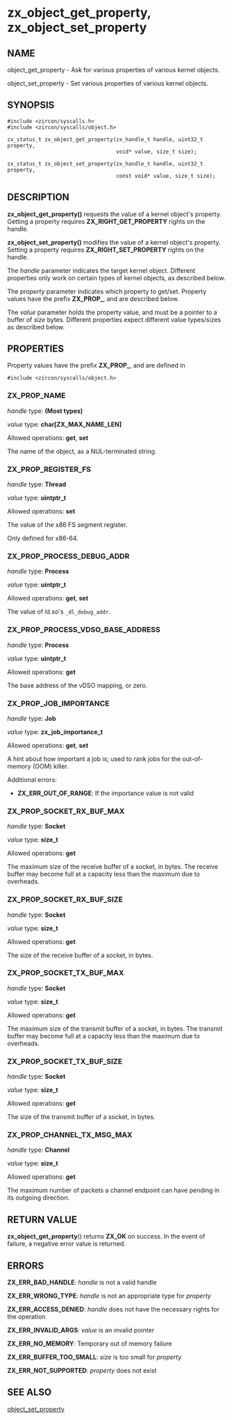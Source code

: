 # zx_object_get_property, zx_object_set_property

## NAME

object_get_property - Ask for various properties of various kernel objects.

object_set_property - Set various properties of various kernel objects.

## SYNOPSIS

```
#include <zircon/syscalls.h>
#include <zircon/syscalls/object.h>

zx_status_t zx_object_get_property(zx_handle_t handle, uint32_t property,
                                   void* value, size_t size);

zx_status_t zx_object_set_property(zx_handle_t handle, uint32_t property,
                                   const void* value, size_t size);
```

## DESCRIPTION

**zx_object_get_property()** requests the value of a kernel object's property.
Getting a property requires **ZX_RIGHT_GET_PROPERTY** rights on the handle.

**zx_object_set_property()** modifies the value of a kernel object's property.
Setting a property requires **ZX_RIGHT_SET_PROPERTY** rights on the handle.

The *handle* parameter indicates the target kernel object. Different properties
only work on certain types of kernel objects, as described below.

The *property* parameter indicates which property to get/set. Property values
have the prefix **ZX_PROP_**, and are described below.

The *value* parameter holds the property value, and must be a pointer to a
buffer of *size* bytes. Different properties expect different value types/sizes
as described below.

## PROPERTIES

Property values have the prefix **ZX_PROP_**, and are defined in

```
#include <zircon/syscalls/object.h>
```

### ZX_PROP_NAME

*handle* type: **(Most types)**

*value* type: **char\[ZX_MAX_NAME_LEN\]**

Allowed operations: **get**, **set**

The name of the object, as a NUL-terminated string.

### ZX_PROP_REGISTER_FS

*handle* type: **Thread**

*value* type: **uintptr_t**

Allowed operations: **set**

The value of the x86 FS segment register.

Only defined for x86-64.

### ZX_PROP_PROCESS_DEBUG_ADDR

*handle* type: **Process**

*value* type: **uintptr_t**

Allowed operations: **get**, **set**

The value of ld.so's `_dl_debug_addr`.

### ZX_PROP_PROCESS_VDSO_BASE_ADDRESS

*handle* type: **Process**

*value* type: **uintptr_t**

Allowed operations: **get**

The base address of the vDSO mapping, or zero.

### ZX_PROP_JOB_IMPORTANCE

*handle* type: **Job**

*value* type: **zx_job_importance_t**

Allowed operations: **get**, **set**

A hint about how important a job is; used to rank jobs for the out-of-memory
(OOM) killer.

Additional errors:

*   **ZX_ERR_OUT_OF_RANGE**: If the importance value is not valid

### ZX_PROP_SOCKET_RX_BUF_MAX

*handle* type: **Socket**

*value* type: **size_t**

Allowed operations: **get**

The maximum size of the receive buffer of a socket, in bytes. The receive
buffer may become full at a capacity less than the maximum due to overheads.

### ZX_PROP_SOCKET_RX_BUF_SIZE

*handle* type: **Socket**

*value* type: **size_t**

Allowed operations: **get**

The size of the receive buffer of a socket, in bytes.

### ZX_PROP_SOCKET_TX_BUF_MAX

*handle* type: **Socket**

*value* type: **size_t**

Allowed operations: **get**

The maximum size of the transmit buffer of a socket, in bytes. The transmit
buffer may become full at a capacity less than the maximum due to overheads.

### ZX_PROP_SOCKET_TX_BUF_SIZE

*handle* type: **Socket**

*value* type: **size_t**

Allowed operations: **get**

The size of the transmit buffer of a socket, in bytes.

### ZX_PROP_CHANNEL_TX_MSG_MAX

*handle* type: **Channel**

*value* type: **size_t**

Allowed operations: **get**

The maximum number of packets a channel endpoint can have pending in
its outgoing direction.

## RETURN VALUE

**zx_object_get_property**() returns **ZX_OK** on success. In the event of
failure, a negative error value is returned.

## ERRORS

**ZX_ERR_BAD_HANDLE**: *handle* is not a valid handle

**ZX_ERR_WRONG_TYPE**: *handle* is not an appropriate type for *property*

**ZX_ERR_ACCESS_DENIED**: *handle* does not have the necessary rights for the
operation

**ZX_ERR_INVALID_ARGS**: *value* is an invalid pointer

**ZX_ERR_NO_MEMORY**: Temporary out of memory failure

**ZX_ERR_BUFFER_TOO_SMALL**: *size* is too small for *property*

**ZX_ERR_NOT_SUPPORTED**: *property* does not exist

## SEE ALSO

[object_set_property](object_set_property.md)
